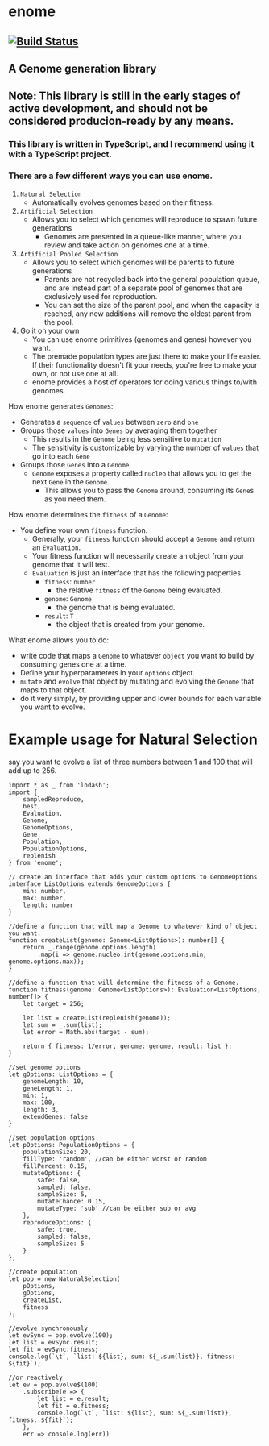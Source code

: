 # enome 
## [![Build Status](https://travis-ci.org/fiberwire/enome.svg?branch=master)](https://travis-ci.org/fiberwire/enome)
## A Genome generation library

## Note: This library is still in the early stages of active development, and should not be considered producion-ready by any means.

### This library is written in TypeScript, and I recommend using it with a TypeScript project.

### There are a few different ways you can use enome.

1. `Natural Selection`
    -  Automatically evolves genomes based on their fitness.
2. `Artificial Selection`
    - Allows you to select which genomes will reproduce to spawn future generations
        - Genomes are presented in a queue-like manner, where you review and take action on genomes one at a time. 
3. `Artificial Pooled Selection`
    - Allows you to select which genomes will be parents to future generations
        - Parents are not recycled back into the general population queue, and are instead part of a separate pool of genomes that are exclusively used for reproduction.
        - You can set the size of the parent pool, and when the capacity is reached, any new additions will remove the oldest parent from the pool.
4. Go it on your own
    - You can use enome primitives (genomes and genes) however you want.
    - The premade population types are just there to make your life easier. If their functionality doesn't fit your needs, you're free to make your own, or not use one at all.
    - enome provides a host of operators for doing various things to/with genomes.

How enome generates `Genome`s:
- Generates a `sequence` of `values` between `zero` and `one`
- Groups those `values` into `Genes` by averaging them together
  - This results in the `Genome` being less sensitive to `mutation`
  - The sensitivity is customizable by varying the number of `values` that go into each `Gene`
- Groups those `Genes` into a `Genome`
  - `Genome` exposes a property called `nucleo` that allows you to get the next `Gene` in the `Genome`.
    - This allows you to pass the `Genome` around, consuming its `Gene`s as you need them.

How enome determines the `fitness` of a `Genome`:
- You define your own `fitness` function.
    - Generally, your `fitness` function should accept a `Genome` and return an `Evaluation`.
    - Your fitness function will necessarily create an object from your genome that it will test.
    - `Evaluation` is just an interface that has the following properties
        - `fitness`: `number`
            - the relative `fitness` of the `Genome` being evaluated.
        - `genome`: `Genome`
            - the genome that is being evaluated.
        - `result`: `T`
            - the object that is created from your genome.

What enome allows you to do:
 - write code that maps a `Genome` to whatever `object` you want to build by consuming genes one at a time.
 - Define your hyperparameters in your `options` object.
 - `mutate` and `evolve` that object by mutating and evolving the `Genome` that maps to that object.
 - do it very simply, by providing upper and lower bounds for each variable you want to evolve.


 # Example usage for Natural Selection
 say you want to evolve a list of three numbers between 1 and 100 that will add up to 256.

```
import * as _ from 'lodash';
import {
    sampledReproduce,
    best,
    Evaluation,
    Genome,
    GenomeOptions,
    Gene,
    Population,
    PopulationOptions,
    replenish
} from 'enome';

// create an interface that adds your custom options to GenomeOptions
interface ListOptions extends GenomeOptions {
    min: number,
    max: number,
    length: number
}

//define a function that will map a Genome to whatever kind of object you want.
function createList(genome: Genome<ListOptions>): number[] {
    return _.range(genome.options.length)
        .map(i => genome.nucleo.int(genome.options.min, genome.options.max));
}

//define a function that will determine the fitness of a Genome.
function fitness(genome: Genome<ListOptions>): Evaluation<ListOptions, number[]> {
    let target = 256;

    let list = createList(replenish(genome));
    let sum = _.sum(list);
    let error = Math.abs(target - sum);
    
    return { fitness: 1/error, genome: genome, result: list };
}

//set genome options
let gOptions: ListOptions = {
    genomeLength: 10,
    geneLength: 1,
    min: 1,
    max: 100,
    length: 3,
    extendGenes: false
}

//set population options
let pOptions: PopulationOptions = {
    populationSize: 20,
    fillType: 'random', //can be either worst or random
    fillPercent: 0.15,
    mutateOptions: {
        safe: false,
        sampled: false,
        sampleSize: 5,
        mutateChance: 0.15,
        mutateType: 'sub' //can be either sub or avg
    },
    reproduceOptions: {
        safe: true,
        sampled: false,
        sampleSize: 5
    }
};

//create population
let pop = new NaturalSelection(
    pOptions,
    gOptions,
    createList,
    fitness
);

//evolve synchronously
let evSync = pop.evolve(100);
let list = evSync.result;
let fit = evSync.fitness;
console.log(`\t`, `list: ${list}, sum: ${_.sum(list)}, fitness: ${fit}`);

//or reactively
let ev = pop.evolve$(100)
    .subscribe(e => {
        let list = e.result;
        let fit = e.fitness;
        console.log(`\t`, `list: ${list}, sum: ${_.sum(list)}, fitness: ${fit}`);
    },
    err => console.log(err))

```